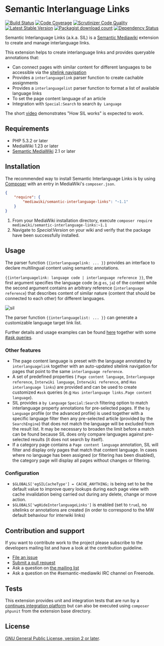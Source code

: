 # Semantic Interlanguage Links

[![Build Status](https://secure.travis-ci.org/SemanticMediaWiki/SemanticInterlanguageLinks.svg?branch=master)](http://travis-ci.org/SemanticMediaWiki/SemanticInterlanguageLinks)
[![Code Coverage](https://scrutinizer-ci.com/g/SemanticMediaWiki/SemanticInterlanguageLinks/badges/coverage.png?b=master)](https://scrutinizer-ci.com/g/SemanticMediaWiki/SemanticInterlanguageLinks/?branch=master)
[![Scrutinizer Code Quality](https://scrutinizer-ci.com/g/SemanticMediaWiki/SemanticInterlanguageLinks/badges/quality-score.png?b=master)](https://scrutinizer-ci.com/g/SemanticMediaWiki/SemanticInterlanguageLinks/?branch=master)
[![Latest Stable Version](https://poser.pugx.org/mediawiki/semantic-interlanguage-links/version.png)](https://packagist.org/packages/mediawiki/semantic-interlanguage-links)
[![Packagist download count](https://poser.pugx.org/mediawiki/semantic-interlanguage-links/d/total.png)](https://packagist.org/packages/mediawiki/semantic-interlanguage-links)
[![Dependency Status](https://www.versioneye.com/php/mediawiki:semantic-interlanguage-links/badge.png)](https://www.versioneye.com/php/mediawiki:semantic-interlanguage-links)

Semantic Interlanguage Links (a.k.a. SIL) is a [Semantic Mediawiki][smw] extension to
create and manage interlanguage links.

This extension helps to create interlanguage links and provides queryable annotations that:

- Can connect pages with similar content for different languages to be accessible via the [sitelink navigation][sitelink]
- Provides a `interlanguagelink` parser function to create cachable assignments
- Provides a `interlanguagelist` parser function to format a list of available language links
- To set the page content language of an article
- Integration with `Special:Search` to search `By Language`

The short [video](https://vimeo.com/115871518) demonstrates "How SIL works"
is expected to work.

## Requirements

- PHP 5.3.2 or later
- MediaWiki 1.23 or later
- [Semantic MediaWiki][smw] 2.1 or later

## Installation

The recommended way to install Semantic Interlanguage Links is by using [Composer][composer]
with an entry in MediaWiki's `composer.json`.

```json
{
	"require": {
		"mediawiki/semantic-interlanguage-links": "~1.1"
	}
}
```
1. From your MediaWiki installation directory, execute
   `composer require mediawiki/semantic-interlanguage-links:~1.1`
2. Navigate to _Special:Version_ on your wiki and verify that the package
   have been successfully installed.

## Usage

The parser function `{{interlanguagelink: ... }}` provides an interface
to declare multilingual content using semantic annotations.

`{{interlanguagelink: language code | interlanguage reference }}`, the first
argument specifies the language code (e.g `es`, `ja`) of the content while
the second argument contains an arbitrary reference (`interlanguage reference`)
that describes content of similar nature (content that should be connected to
each other) for different languages.

![sil](https://cloud.githubusercontent.com/assets/1245473/9477943/450195e0-4b75-11e5-9cd4-61e2672eb8fa.png)

The parser function `{{interlanguagelist: ... }}` can generate a customizable
language target link list.

Further details and usage examples can be found [here](https://github.com/SemanticMediaWiki/SemanticInterlanguageLinks/blob/master/docs/01-parser-function.md)
together with some [#ask queries](https://github.com/SemanticMediaWiki/SemanticInterlanguageLinks/blob/master/docs/02-ask-queries.md).

### Other features

- The page content language is preset with the language annotated by `interlanguagelink` together
  with an auto-updated sitelink navigation for pages that point to the same `interlanguage reference`.
- A set of predefined properties ( `Page content language`, `Interlanguage reference`,
  `Interwiki language`, `Interwiki reference`, and `Has interlanguage links`) are provided and can
  be used to create customized `#ask` queries (e.g `Has interlanguage links.Page content language`).
- SIL provides a `by Language` `Special:Search` filtering option to match interlanguage property annotations
  for pre-selected pages. If the `by Language` profile (or the advanced profile) is used together with
  a specific language filter then any pre-selected article (provided by the `SearchEngine`) that does not match
  the language will be excluded from the result list. It may be necessary to broaden the limit before a match
  can be found because SIL does only compare languages against pre-selected results (it does not search by itself).
- If a category page contains a `Page content language` annotation, SIL will filter and display only pages
  that match that content language. In cases where no language has been assigned (or filtering has been disabled),
  the category page will display all pages without changes or filtering.

### Configuration

- `$GLOBALS['egSILCacheType'] = CACHE_ANYTHING;` is being set to be the default value to improve query lookups
   during each page view with cache invalidation being carried out during any delete, change or move action.
- `$GLOBALS['wgHideInterlanguageLinks']` is enabled (set to `true`), no sitelinks or annotations are created
  (in order to correspond to the MW default behaviour for interwiki links)

## Contribution and support

If you want to contribute work to the project please subscribe to the developers mailing list and
have a look at the contribution guideline.

* [File an issue](https://github.com/SemanticMediaWiki/SemanticLanguageLinks/issues)
* [Submit a pull request](https://github.com/SemanticMediaWiki/SemanticLanguageLinks/pulls)
* Ask a question on [the mailing list](https://semantic-mediawiki.org/wiki/Mailing_list)
* Ask a question on the #semantic-mediawiki IRC channel on Freenode.

## Tests

This extension provides unit and integration tests that are run by a [continues integration platform][travis]
but can also be executed using `composer phpunit` from the extension base directory.

## License

[GNU General Public License, version 2 or later][gpl-licence].

[smw]: https://github.com/SemanticMediaWiki/SemanticMediaWiki
[contributors]: https://github.com/SemanticMediaWiki/SemanticLanguageLinks/graphs/contributors
[travis]: https://travis-ci.org/SemanticMediaWiki/SemanticLanguageLinks
[gpl-licence]: https://www.gnu.org/copyleft/gpl.html
[composer]: https://getcomposer.org/
[sitelink]: https://www.semantic-mediawiki.org/wiki/File:Extension-sil-sitelink.png
[iwlm]: https://www.mediawiki.org/wiki/Manual:$wgInterwikiMagic
[iwlp]: https://www.mediawiki.org/wiki/Manual:$wgExtraInterlanguageLinkPrefixes
